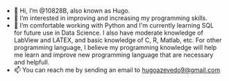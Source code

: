 - 👋 Hi, I’m @10828B, also known as Hugo.
- 👀 I’m interested in improving and increasing my programming skills.
- 🌱 I’m comfortable working with Python and I'm currently learning SQL for future use in Data Science. I also have moderate knowledge of LabView and LATEX, and
      basic knowledge of C, R, Matlab, etc. For other programming language, I believe my programming knowledge will help me learn and improve new programming language 
      that are necessary and helpfull.
- 📫 You can reach me by sending an email to hugoazevedo9@gmail.com

<!---
10828B/10828B is a ✨ special ✨ repository because its `README.md` (this file) appears on your GitHub profile.
You can click the Preview link to take a look at your changes.
--->
